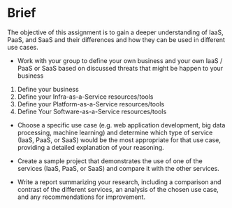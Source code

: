 # Brief

The objective of this assignment is to gain a deeper understanding of IaaS, PaaS, and SaaS and their differences and how they can be used in different use cases.

- Work with your group to define your own business and your own IaaS / PaaS or SaaS based on discussed threats that might be happen to your business

1. Define your business
2. Define your Infra-as-a-Service resources/tools
3. Define your Platform-as-a-Service resources/tools
4. Define Your Software-as-a-Service resources/tools

- Choose a specific use case (e.g. web application development, big data processing, machine learning) and determine which type of service (IaaS, PaaS, or SaaS) would be the most appropriate for that use case, providing a detailed explanation of your reasoning.

- Create a sample project that demonstrates the use of one of the services (IaaS, PaaS, or SaaS) and compare it with the other services.

- Write a report summarizing your research, including a comparison and contrast of the different services, an analysis of the chosen use case, and any recommendations for improvement.